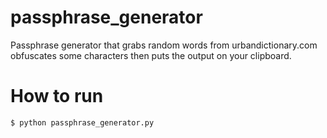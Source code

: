 # passphrase_generator
Passphrase generator that grabs random words from urbandictionary.com obfuscates some characters then puts the output on your clipboard.

# How to run
```
$ python passphrase_generator.py
```
